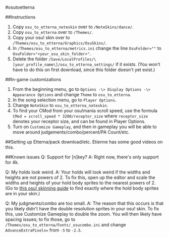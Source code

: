 #osutoetterna

##Instructions
1. Copy `osu_to_etterna_noteskin` over to `/NoteSkins/dance/`.
2. Copy `osu_to_etterna` over to `/Themes/`.
3. Copy your osu! skin over to `/Themes/osu_to_etterna/Graphics/OsuSkins/`.
4. In `/Themes/osu_to_etterna/metrics.ini` change the line `OsuFolder=""` to `OsuFolder="<your_osu_skin_folder>"`.
5. Delete the folder `/Save/LocalProfiles/\[your_profile_name\]/osu_to_etterna_settings/` if it exists. (You won't have to do this on first download, since this folder doesn't yet exist.)

##In-game customizations
1. From the beginning menu, go to `Options -\> Display Options -\> Appearance Options` and change `Theme` to `osu_to_etterna`.
2. In the song selection menu, go to `Player Options`.
3. Change `NoteSkin` to `osu_to_etterna_noteskin`.
4. To find your CMod from your osu!mania scroll speed, use the formula `CMod = scroll_speed * 3200/receptor_size` where `receptor_size` denotes your receptor size, and can be found in Player Options. 
5. Turn on `Customize Gameplay`, and then in gameplay you will be able to move around judgements/combo/percent/PA Count/etc.

##Setting up Etterna/pack download/etc.
Etienne has some good videos on this.

##Known issues
Q: Support for [n]key?
A: Right now, there's only support for 4k.

Q: My holds look weird.
A: Your holds will look weird if the widths and heights are not powers of 2. To fix this, open up the editor and scale the widths and heights of your hold body sprites to the nearest powers of 2. (Go to [this osu! skinning guide](https://docs.google.com/spreadsheets/d/1bhnV-CQRMy3Z0npQd9XSoTdkYxz0ew5e648S00qkJZ8/edit#gid=2074725196) to find exactly where the hold body sprites are in your skin.)

Q: My judgments/combo are too small.
A: The reason that this occurs is that you likely didn't have the double resolution sprites in your osu! skin. To fix this, use Customize Gameplay to double the zoom. You will then likely have spacing issues; to fix those, go to `/Themes/osu_to_etterna/Fonts/_osucombo.ini` and change `AdvanceExtraPixels=` from `-5` to `-2.5`.
